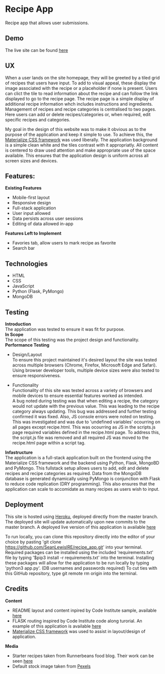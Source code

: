 # Recipe App
Recipe app that allows user submissions. 

## Demo
The live site can be found [here](https://recipe-share-app.herokuapp.com/)

## UX
When a user lands on the site homepage, they will be greeted by a tiled grid of recipes that users have input. To add to visual appeal, these display the image associated with the recipe or a placeholder if none is present. 
Users can clict the tile to read information about the recipe and can follow the link displayed to go to the recipe page. 
The recipe page is a simple display of additional recipe information whch includes instructions and ingredients.
Management of recipes and recipe categories is centralised to two pages. Here users can add or delete recipes/categories or, when required, edit specific recipes and categories.

My goal in the design of this website was to make it obvious as to the purpose of the application and keep it simple to use. To achieve this, the [Materialize CSS framework](https://materializecss.com/) was used liberally. The application background is a simple clean white and the tiles contrast with it appropriatly. 
All content is centered to draw used attention and make appropriate use of the space available. This ensures that the application design is uniform across all screen sizes and devices. 


## Features:

**Existing Features** 

  * Mobile-first layout
  * Responsive design
  * Full-stack application
  * User input allowed
  * Data persists across user sessions
  * Editing of data allowed in-app

**Features Left to Implement**

  * Favories tab, allow users to mark recipe as favorite
  * Search bar

## Technologies
* HTML
* CSS
* JavaScript
* Python (Flask, PyMongo)
* MongoDB

## Testing

**Introduction**\
The application was tested to ensure it was fit for purpose.\
**In Scope** \
The scope of this testing was the project design and functionality.\
**Performance Testing**
* Design/Layout\
To ensure this project maintained it's desired layout the site was tested across multiple browsers (Chrome, Firefox, Microsoft Edge and Safari). 
Using browser developer tools, multiple device sizes were also tested to ensure responsiveness.

* Functionality\
Functionality of this site was tested across a variety of browsers and mobile devices to ensure essential features worked as intended.\
A bug noted during testing was that when editing a recipe, the category would not update with the previous value. This was leading to the recipe category always updating. This bug was addressed and further testing confirmed it was fixed.
Also, JS console errors were noted on testing. This was investigated and was due to 'undefined variables' ocourring on all pages except recipe.html. This was ocourring as JS in the scripts.js page required variables defined in the recipe.html page. To address this, the script.js file was removed and all required JS was moved to the recipe.html page within a script tag.

**Infastructure**\
The application is a full-stack application built on the frontend using the Materialize CSS framework and the backend using Python, Flask, MongoBD and PyMongo. This fullstack setup allows users to add, edit and delete recipes and recipe categories as required. Data from the MongoDB database is generated dynamically using PyMongo is conjunction with Flask to reduce code replication (DRY programming). This also ensures that the application can scale to accomidate as many recipes as users wish to input. 

## Deployment

This site is hosted using [Heroku](https://www.heroku.com/), deployed directly from the master branch. The deployed site will update automatically upon new commits to the master branch.
A deployed live version of this application is available [here](https://recipe-share-app.herokuapp.com/)

To run locally, you can clone this repository directly into the editor of your choice by pasting 'git clone https://github.com/SeanLewisIRE/recipe_app.git'  into your terminal. 
Required packages can be installed using the included 'requirements.txt' file by typing '$pip3 install -r requirements.txt' into the terminal. Installing these packages will allow for the application to be run locally by typing 'python3 app.py'. (DB usernames and passwords required)
To cut ties with this GitHub repository, type git remote rm origin into the terminal.

## Credits

**Content**
* README layout and content inpired by Code Institute sample, available [here](https://github.com/Code-Institute-Solutions/StudentExampleProjectGradeFive)
* FLASK routing inspired by Code Institute code along turorial. An example of this application is available [here](https://github.com/SeanLewisIRE/task_manager)
* [Materialize CSS framework](https://materializecss.com/) was used to assist in layout/design of application. 

**Media**
* Starter recipes taken from Runnerbeans food blog. Their work can be seen [here](https://www.runnerbeans.co/)
* Default stock image taken from [Pexels](https://www.pexels.com/)